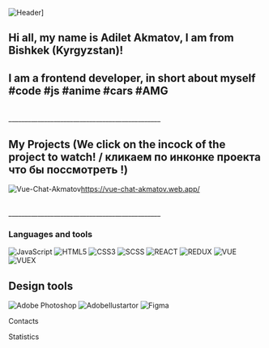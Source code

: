 ![Header](https://github.com/AdiletAkamtov/AdiletAkamtov/blob/main/assets/AdiletAkamtov.gif)]

## Hi all, my name is Adilet Akmatov, I am from Bishkek (Kyrgyzstan)!
## I am a frontend developer, in short about myself #code #js #anime #cars #AMG


<br>_______________________________________________<br>

## My Projects (We click on the incock of the project to watch! / кликаем по инконке проекта что бы поссмотреть !)



![Vue-Chat-Akmatov](https://img.shields.io/badge/-Vuechatakmatov-8C4ACC?style=for-the-badge&logo=firebase?link=http://left&link=https://vue-chat-akmatov.web.app/)https://vue-chat-akmatov.web.app/










<br>_______________________________________________<br>

### Languages and tools

![JavaScript](https://img.shields.io/badge/-Javascript-8C4ACC?style=for-the-badge&logo=JavaScript)
![HTML5](https://img.shields.io/badge/-HTML-8C4ACC?style=for-the-badge&logo=HTML5)
![CSS3](https://img.shields.io/badge/-CSS3-8C4ACC?style=for-the-badge&logo=css3)
![SCSS](https://img.shields.io/badge/-SCSS-8C4ACC?style=for-the-badge&logo=sass)
![REACT](https://img.shields.io/badge/-REACT-8C4ACC?style=for-the-badge&logo=react)
![REDUX](https://img.shields.io/badge/-REDUX-8C4ACC?style=for-the-badge&logo=redux)
![VUE](https://img.shields.io/badge/-VUE-8C4ACC?style=for-the-badge&logo=V)
![VUEX](https://img.shields.io/badge/-VUEX-8C4ACC?style=for-the-badge&logo=)

## Design tools
![Adobe Photoshop](https://img.shields.io/badge/-AdobePhotoshop-8C4ACC?style=for-the-badge&logo=AdobePhotoshop)
![AdobeIlustartor](https://img.shields.io/badge/-AdobeIlustartor-8C4ACC?style=for-the-badge&logo=Adobe)
![Figma](https://img.shields.io/badge/-Figma-8C4ACC?style=for-the-badge&logo=Figma)


Contacts

Statistics

